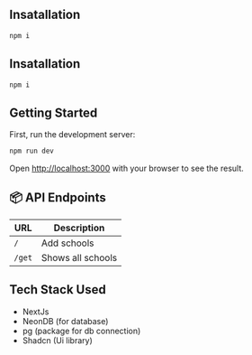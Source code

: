 ## Insatallation

```bash
npm i
```

## Insatallation
```bash
npm i
```

## Getting Started

First, run the development server:

```bash
npm run dev
```

Open [http://localhost:3000](http://localhost:3000) with your browser to see the result.

## 📦 API Endpoints

| URL    | Description       |
| ------ | ----------------- |
| `/`    | Add schools       |
| `/get` | Shows all schools |

## Tech Stack Used

- NextJs
- NeonDB (for database)
- pg (package for db connection)
- Shadcn (Ui library)
